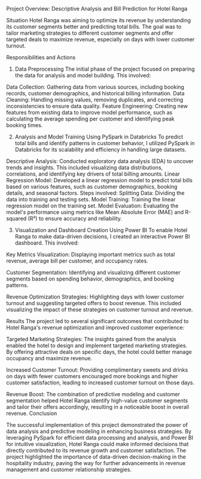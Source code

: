 Project Overview: Descriptive Analysis and Bill Prediction for Hotel Ranga

Situation
Hotel Ranga was aiming to optimize its revenue by understanding its customer segments better and predicting total bills. The goal was to tailor marketing strategies to different customer segments and offer targeted deals to maximize revenue, especially on days with lower customer turnout.

Responsibilities and Actions

1. Data Preprocessing
The initial phase of the project focused on preparing the data for analysis and model building. This involved:

Data Collection: Gathering data from various sources, including booking records, customer demographics, and historical billing information.
Data Cleaning: Handling missing values, removing duplicates, and correcting inconsistencies to ensure data quality.
Feature Engineering: Creating new features from existing data to improve model performance, such as calculating the average spending per customer and identifying peak booking times.

2. Analysis and Model Training Using PySpark in Databricks
To predict total bills and identify patterns in customer behavior, I utilized PySpark in Databricks for its scalability and efficiency in handling large datasets.

Descriptive Analysis: Conducted exploratory data analysis (EDA) to uncover trends and insights. This included visualizing data distributions, correlations, and identifying key drivers of total billing amounts.
Linear Regression Model: Developed a linear regression model to predict total bills based on various features, such as customer demographics, booking details, and seasonal factors. Steps involved:
Splitting Data: Dividing the data into training and testing sets.
Model Training: Training the linear regression model on the training set.
Model Evaluation: Evaluating the model's performance using metrics like Mean Absolute Error (MAE) and R-squared (R²) to ensure accuracy and reliability.

3. Visualization and Dashboard Creation Using Power BI
To enable Hotel Ranga to make data-driven decisions, I created an interactive Power BI dashboard. This involved:

Key Metrics Visualization: Displaying important metrics such as total revenue, average bill per customer, and occupancy rates.

Customer Segmentation: Identifying and visualizing different customer segments based on spending behavior, demographics, and booking patterns.

Revenue Optimization Strategies: Highlighting days with lower customer turnout and suggesting targeted offers to boost revenue. This included visualizing the impact of these strategies on customer turnout and revenue.

Results
The project led to several significant outcomes that contributed to Hotel Ranga's revenue optimization and improved customer experience:

Targeted Marketing Strategies: The insights gained from the analysis enabled the hotel to design and implement targeted marketing strategies. By offering attractive deals on specific days, the hotel could better manage occupancy and maximize revenue.

Increased Customer Turnout: Providing complimentary sweets and drinks on days with fewer customers encouraged more bookings and higher customer satisfaction, leading to increased customer turnout on those days.

Revenue Boost: The combination of predictive modeling and customer segmentation helped Hotel Ranga identify high-value customer segments and tailor their offers accordingly, resulting in a noticeable boost in overall revenue.
Conclusion

The successful implementation of this project demonstrated the power of data analysis and predictive modeling in enhancing business strategies. By leveraging PySpark for efficient data processing and analysis, and Power BI for intuitive visualization, Hotel Ranga could make informed decisions that directly contributed to its revenue growth and customer satisfaction. The project highlighted the importance of data-driven decision-making in the hospitality industry, paving the way for further advancements in revenue management and customer relationship strategies.






